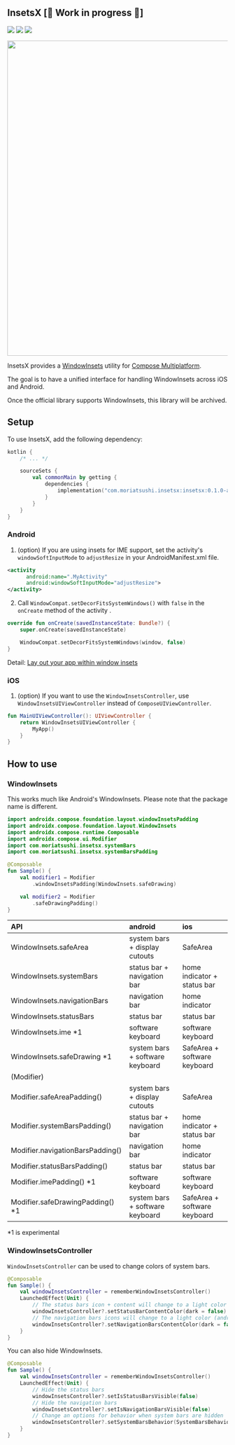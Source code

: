 ## InsetsX  [🚧 Work in progress 🚧]
[![](https://img.shields.io/badge/Kotlin-Multiplatform-%237f52ff?logo=kotlin)](https://kotlinlang.org/docs/multiplatform.html)
[![](https://img.shields.io/maven-central/v/com.moriatsushi.insetsx/insetsx)](https://mvnrepository.com/artifact/com.moriatsushi.insetsx/insetsx)
[![](https://img.shields.io/github/license/mori-atsushi/insetsx)](https://github.com/mori-atsushi/insetsx/blob/main/LICENSE)

<img src="https://user-images.githubusercontent.com/13435109/236607484-22248c02-65de-4954-97a3-349907a2343e.png" width="720px"/>

InsetsX provides a [WindowInsets](https://developer.android.com/reference/kotlin/androidx/compose/foundation/layout/WindowInsets) utility for [Compose Multiplatform](https://www.jetbrains.com/lp/compose-multiplatform/).

The goal is to have a unified interface for handling WindowInsets across iOS and Android.

Once the official library supports WindowInsets, this library will be archived.

## Setup
To use InsetsX, add the following dependency:

```kotlin
kotlin {
    /* ... */

    sourceSets {
        val commonMain by getting {
            dependencies {
                implementation("com.moriatsushi.insetsx:insetsx:0.1.0-alpha07")
            }
        }
    }
}
```

### Android
1. (option) If you are using insets for IME support, set the activity's `windowSoftInputMode` to `adjustResize` in your AndroidManifest.xml file.

```xml
<activity
      android:name=".MyActivity"
      android:windowSoftInputMode="adjustResize">
</activity>
```

2. Call `WindowCompat.setDecorFitsSystemWindows()` with `false` in the `onCreate` method of the activity .

```kotlin
override fun onCreate(savedInstanceState: Bundle?) {
    super.onCreate(savedInstanceState)

    WindowCompat.setDecorFitsSystemWindows(window, false)
}
```

Detail: [Lay out your app within window insets](https://developer.android.com/develop/ui/views/layout/insets)

### iOS

1. (option) If you want to use the `WindowInsetsController`, use `WindowInsetsUIViewController` instead of `ComposeUIViewController`.

```kotlin
fun MainUIViewController(): UIViewController {
    return WindowInsetsUIViewController {
        MyApp()
    }
}
```

## How to use
### WindowInsets
This works much like Android's WindowInsets.
Please note that the package name is different.

```kotlin
import androidx.compose.foundation.layout.windowInsetsPadding
import androidx.compose.foundation.layout.WindowInsets
import androidx.compose.runtime.Composable
import androidx.compose.ui.Modifier
import com.moriatsushi.insetsx.systemBars
import com.moriatsushi.insetsx.systemBarsPadding

@Composable
fun Sample() {
    val modifier1 = Modifier
        .windowInsetsPadding(WindowInsets.safeDrawing)

    val modifier2 = Modifier
        .safeDrawingPadding()
}
```

API|android|ios
:--|:--|:--
WindowInsets.safeArea|system bars + display cutouts|SafeArea
WindowInsets.systemBars|status bar + navigation bar|home indicator + status bar
WindowInsets.navigationBars|navigation bar|home indicator
WindowInsets.statusBars|status bar|status bar
WindowInsets.ime *1|software keyboard|software keyboard
WindowInsets.safeDrawing *1|system bars + software keyboard|SafeArea + software keyboard
(Modifier)||
Modifier.safeAreaPadding()|system bars + display cutouts|SafeArea
Modifier.systemBarsPadding()|status bar + navigation bar|home indicator + status bar
Modifier.navigationBarsPadding()|navigation bar|home indicator
Modifier.statusBarsPadding()|status bar|status bar
Modifier.imePadding() *1|software keyboard|software keyboard
Modifier.safeDrawingPadding() *1|system bars + software keyboard|SafeArea + software keyboard

*1 is experimental

### WindowInsetsController
`WindowInsetsController` can be used to change colors of system bars.

```kotlin
@Composable
fun Sample() {
    val windowInsetsController = rememberWindowInsetsController()
    LaunchedEffect(Unit) {
        // The status bars icon + content will change to a light color
        windowInsetsController?.setStatusBarContentColor(dark = false)
        // The navigation bars icons will change to a light color (android only)
        windowInsetsController?.setNavigationBarsContentColor(dark = false)
    }
}
```

You can also hide WindowInsets.

```kotlin
@Composable
fun Sample() {
    val windowInsetsController = rememberWindowInsetsController()
    LaunchedEffect(Unit) {
        // Hide the status bars
        windowInsetsController?.setIsStatusBarsVisible(false)
        // Hide the navigation bars
        windowInsetsController?.setIsNavigationBarsVisible(false)
        // Change an options for behavior when system bars are hidden
        windowInsetsController?.setSystemBarsBehavior(SystemBarsBehavior.Immersive)
    }
}
```
